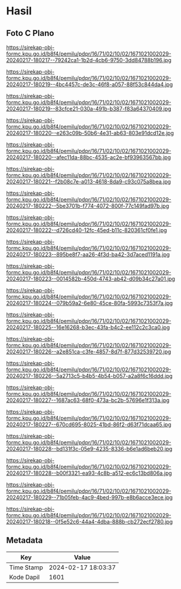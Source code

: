 # Hasil

## Foto C Plano

https://sirekap-obj-formc.kpu.go.id/b8f4/pemilu/pdpr/16/71/02/10/02/1671021002029-20240217-180217--79242ca1-1b2d-4cb6-9750-3dd84788b196.jpg

https://sirekap-obj-formc.kpu.go.id/b8f4/pemilu/pdpr/16/71/02/10/02/1671021002029-20240217-180219--4bc4457c-de3c-46f8-a057-88f53c844da4.jpg

https://sirekap-obj-formc.kpu.go.id/b8f4/pemilu/pdpr/16/71/02/10/02/1671021002029-20240217-180219--83cfce21-030a-491b-b387-f83a64370409.jpg

https://sirekap-obj-formc.kpu.go.id/b8f4/pemilu/pdpr/16/71/02/10/02/1671021002029-20240217-180220--e263c09b-50b6-4e31-ab63-803e91dcd12e.jpg

https://sirekap-obj-formc.kpu.go.id/b8f4/pemilu/pdpr/16/71/02/10/02/1671021002029-20240217-180220--afec11da-88bc-4535-ac2e-bf93963567bb.jpg

https://sirekap-obj-formc.kpu.go.id/b8f4/pemilu/pdpr/16/71/02/10/02/1671021002029-20240217-180221--f2b08c7e-a013-4618-8da9-c93c075a8bea.jpg

https://sirekap-obj-formc.kpu.go.id/b8f4/pemilu/pdpr/16/71/02/10/02/1671021002029-20240217-180222--5be3701b-f774-4072-800f-77c149fad97b.jpg

https://sirekap-obj-formc.kpu.go.id/b8f4/pemilu/pdpr/16/71/02/10/02/1671021002029-20240217-180222--d726cd40-12fc-45ed-b11c-820361cf0fe1.jpg

https://sirekap-obj-formc.kpu.go.id/b8f4/pemilu/pdpr/16/71/02/10/02/1671021002029-20240217-180223--895be8f7-aa26-4f3d-ba42-3d7aced1191a.jpg

https://sirekap-obj-formc.kpu.go.id/b8f4/pemilu/pdpr/16/71/02/10/02/1671021002029-20240217-180223--0014582b-450d-4743-ab42-d09b34c27a01.jpg

https://sirekap-obj-formc.kpu.go.id/b8f4/pemilu/pdpr/16/71/02/10/02/1671021002029-20240217-180224--079b59a2-6e80-45ce-80fa-5993c7353f7a.jpg

https://sirekap-obj-formc.kpu.go.id/b8f4/pemilu/pdpr/16/71/02/10/02/1671021002029-20240217-180225--16e16268-b3ec-43fa-b4c2-ee112c2c3ca0.jpg

https://sirekap-obj-formc.kpu.go.id/b8f4/pemilu/pdpr/16/71/02/10/02/1671021002029-20240217-180226--a2e851ca-c3fe-4857-8d7f-877d32539720.jpg

https://sirekap-obj-formc.kpu.go.id/b8f4/pemilu/pdpr/16/71/02/10/02/1671021002029-20240217-180226--5a2713c5-b4b5-4b54-b057-a2a8f6c16ddd.jpg

https://sirekap-obj-formc.kpu.go.id/b8f4/pemilu/pdpr/16/71/02/10/02/1671021002029-20240217-180227--1687ac63-68f0-473a-bc2b-57696e1f313a.jpg

https://sirekap-obj-formc.kpu.go.id/b8f4/pemilu/pdpr/16/71/02/10/02/1671021002029-20240217-180227--670cd695-8025-41bd-86f2-d63f71dcaa65.jpg

https://sirekap-obj-formc.kpu.go.id/b8f4/pemilu/pdpr/16/71/02/10/02/1671021002029-20240217-180228--bd131f3c-05e9-4235-8336-b6e1ad6beb20.jpg

https://sirekap-obj-formc.kpu.go.id/b8f4/pemilu/pdpr/16/71/02/10/02/1671021002029-20240217-180228--b00f3321-ea93-4c8b-a512-ec6c13bd806a.jpg

https://sirekap-obj-formc.kpu.go.id/b8f4/pemilu/pdpr/16/71/02/10/02/1671021002029-20240217-180229--71b05feb-4ac9-4bed-997b-e8b6acce3ece.jpg

https://sirekap-obj-formc.kpu.go.id/b8f4/pemilu/pdpr/16/71/02/10/02/1671021002029-20240217-180218--0f5e52c6-44a4-4dba-888b-cb272ecf2780.jpg


## Metadata

| Key        | Value               |
| ---------- | ------------------- |
| Time Stamp | 2024-02-17 18:03:37 |
| Kode Dapil | 1601                |



